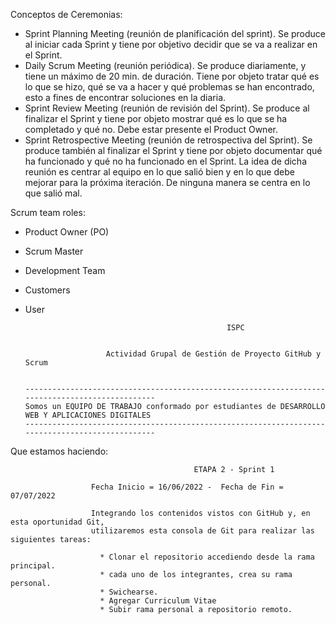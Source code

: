 Conceptos de Ceremonias:

-	Sprint Planning Meeting (reunión de planificación del sprint).
Se produce al iniciar cada Sprint y tiene por objetivo decidir que se va a realizar en el Sprint.
-	Daily Scrum Meeting (reunión periódica).
Se produce diariamente, y tiene un máximo de 20 min. de duración. Tiene por objeto tratar qué es lo que se hizo, qué se va a hacer y qué problemas se han encontrado, esto a fines de encontrar soluciones en la diaria.
-	Sprint Review Meeting (reunión de revisión del Sprint).
Se produce al finalizar el Sprint y tiene por objeto mostrar qué es lo que se ha completado y qué no. Debe estar presente el Product Owner.
-	Sprint Retrospective Meeting (reunión de retrospectiva del Sprint).
Se produce también al finalizar el Sprint y tiene por objeto documentar qué ha funcionado y qué no ha funcionado en el Sprint. La idea de dicha reunión es centrar al equipo en lo que salió bien y en lo que debe mejorar para la próxima iteración. De ninguna manera se centra en lo que salió mal.


Scrum team roles:

- Product Owner (PO)
- Scrum Master
- Development Team
- Customers
- User

                                                   
                                                   
                                                   ISPC
                                                   
                                                   
                        Actividad Grupal de Gestión de Proyecto GitHub y Scrum
 

      ------------------------------------------------------------------------------------------------
      Somos un EQUIPO DE TRABAJO conformado por estudiantes de DESARROLLO WEB Y APLICACIONES DIGITALES
      ------------------------------------------------------------------------------------------------


Que estamos haciendo:

                                             ETAPA 2 - Sprint 1  

                      Fecha Inicio = 16/06/2022 -  Fecha de Fin = 07/07/2022 

                      Integrando los contenidos vistos con GitHub y, en esta oportunidad Git,
                      utilizaremos esta consola de Git para realizar las siguientes tareas:

                        * Clonar el repositorio accediendo desde la rama principal.
                        * cada uno de los integrantes, crea su rama personal.
                        * Swichearse.
                        * Agregar Curriculum Vitae
                        * Subir rama personal a repositorio remoto.                    
                        
                        
